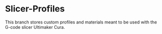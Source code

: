 # Slicer-Profiles
This branch stores custom profiles and materials meant to be used with the G-code slicer Ultimaker Cura.
